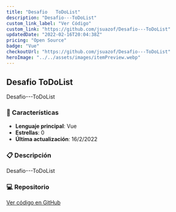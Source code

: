 ```yaml
---
title: "Desafio   ToDoList"
description: "Desafio---ToDoList"
custom_link_label: "Ver Código"
custom_link: "https://github.com/jsuazof/Desafio---ToDoList"
updatedDate: "2022-02-16T20:04:38Z"
pricing: "Open Source"
badge: "Vue"
checkoutUrl: "https://github.com/jsuazof/Desafio---ToDoList"
heroImage: "../../assets/images/itemPreview.webp"
---
```


## Desafio   ToDoList

Desafio---ToDoList

### 🚀 Características

- **Lenguaje principal**: Vue
- **Estrellas**: 0
- **Última actualización**: 16/2/2022


### 📋 Descripción

Desafio---ToDoList



### 💻 Repositorio

[Ver código en GitHub](https://github.com/jsuazof/Desafio---ToDoList)
